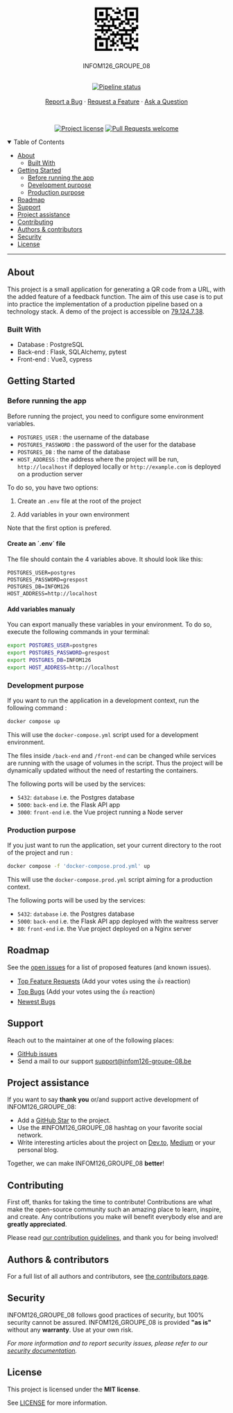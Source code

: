 <h1 align="center">
  <a href="https://github.com/UNamurCSFaculty/2324_INFOM126_GROUPE_08">
    <!-- Please provide path to your logo here -->
    <img src="docs/images/logo.png" alt="Logo" width="100" height="100">
  </a>
</h1>

<div align="center">
  INFOM126_GROUPE_08
  <br />
  <br />

  [![Pipeline status](https://img.shields.io/github/actions/workflow/status/UNamurCSFaculty/2324_INFOM126_GROUPE_08/main.yml?style=flat-square&label=Main-pipeline
)](https://github.com/UNamurCSFaculty/2324_INFOM126_GROUPE_08/actions/workflows/main.yml)
  <br />
  <br />
  <a href="https://github.com/UNamurCSFaculty/2324_INFOM126_GROUPE_08/issues/new?assignees=&labels=bug&template=01_BUG_REPORT.md&title=bug%3A+">Report a Bug</a>
  ·
  <a href="https://github.com/UNamurCSFaculty/2324_INFOM126_GROUPE_08/issues/new?assignees=&labels=enhancement&template=02_FEATURE_REQUEST.md&title=feat%3A+">Request a Feature</a>
  ·
  <a href="https://github.com/UNamurCSFaculty/2324_INFOM126_GROUPE_08/issues/new?assignees=&labels=question&template=04_SUPPORT_QUESTION.md&title=support%3A+">Ask a Question</a>
</div>

<div align="center">
<br />

[![Project license](https://img.shields.io/github/license/UNamurCSFaculty/2324_INFOM126_GROUPE_08.svg?style=flat-square)](LICENSE)
[![Pull Requests welcome](https://img.shields.io/badge/PRs-welcome-ff69b4.svg?style=flat-square)](https://github.com/UNamurCSFaculty/2324_INFOM126_GROUPE_08/issues?q=is%3Aissue+is%3Aopen+label%3A%22help+wanted%22)

</div>

<details open="open">
<summary>Table of Contents</summary>

- [About](#about)
    - [Built With](#built-with)
- [Getting Started](#getting-started)
    - [Before running the app](#before-running-the-app)
    - [Development purpose](#development-purpose)
    - [Production purpose](#production-purpose)
- [Roadmap](#roadmap)
- [Support](#support)
- [Project assistance](#project-assistance)
- [Contributing](#contributing)
- [Authors & contributors](#authors--contributors)
- [Security](#security)
- [License](#license)

</details>

---

## About

This project is a small application for generating a QR code from a URL, with the added feature of a feedback function. The aim of this use case is to put into practice the implementation of a production pipeline based on a technology stack. A demo of the project is accessible on [79.124.7.38](http://79.124.7.38).

### Built With

- Database : PostgreSQL
- Back-end : Flask, SQLAlchemy, pytest
- Front-end : Vue3, cypress

## Getting Started

### Before running the app

Before running the project, you need to configure some environment variables.

- `POSTGRES_USER` : the username of the database
- `POSTGRES_PASSWORD` : the password of the user for the database
- `POSTGRES_DB` : the name of the database
- `HOST_ADDRESS` : the address where the project will be run, `http://localhost` if deployed locally or `http://example.com` is deployed on a production server

To do so, you have two options:

1) Create an `.env` file at the root of the project

2) Add variables in your own environment

Note that the first option is prefered.

#### Create an ´.env´ file

The file should contain the 4 variables above. It should look like this:

```
POSTGRES_USER=postgres
POSTGRES_PASSWORD=grespost
POSTGRES_DB=INFOM126
HOST_ADDRESS=http://localhost
```

#### Add variables manualy

You can export manually these variables in your environment. To do so, execute the following commands in your terminal:

```sh
export POSTGRES_USER=postgres
export POSTGRES_PASSWORD=grespost
export POSTGRES_DB=INFOM126
export HOST_ADDRESS=http://localhost
```

### Development purpose

If you want to run the application in a development context, run the following command :

```sh 
docker compose up
```

This will use the `docker-compose.yml` script used for a development environment.

The files inside `/back-end` and `/front-end` can be changed while services are running with the usage of volumes in the script. Thus the project will be dynamically updated without the need of restarting the containers.

The following ports will be used by the services:

- `5432`: `database` i.e. the Postgres database
- `5000`: `back-end` i.e. the Flask API app
- `3000`: `front-end` i.e. the Vue project running a Node server

### Production purpose

If you just want to run the application, set your current directory to the root of the project and run :

```sh
docker compose -f 'docker-compose.prod.yml' up
```

This will use the `docker-compose.prod.yml` script aiming for a production context.

The following ports will be used by the services:

- `5432`: `database` i.e. the Postgres database
- `5000`: `back-end` i.e. the Flask API app deployed with the waitress server
- `80`: `front-end` i.e. the Vue project deployed on a Nginx server

## Roadmap

See the [open issues](https://github.com/UNamurCSFaculty/2324_INFOM126_GROUPE_08/issues) for a list of proposed features (and known issues).

- [Top Feature Requests](https://github.com/UNamurCSFaculty/2324_INFOM126_GROUPE_08/issues?q=label%3Aenhancement+is%3Aopen+sort%3Areactions-%2B1-desc) (Add your votes using the 👍 reaction)
- [Top Bugs](https://github.com/UNamurCSFaculty/2324_INFOM126_GROUPE_08/issues?q=is%3Aissue+is%3Aopen+label%3Abug+sort%3Areactions-%2B1-desc) (Add your votes using the 👍 reaction)
- [Newest Bugs](https://github.com/UNamurCSFaculty/2324_INFOM126_GROUPE_08/issues?q=is%3Aopen+is%3Aissue+label%3Abug)

## Support

Reach out to the maintainer at one of the following places:

- [GitHub issues](https://github.com/UNamurCSFaculty/2324_INFOM126_GROUPE_08/issues/new?assignees=&labels=question&template=04_SUPPORT_QUESTION.md&title=support%3A+)
- Send a mail to our support [support@infom126-groupe-08.be](contact@infom126-groupe-08.be)

## Project assistance

If you want to say **thank you** or/and support active development of INFOM126_GROUPE_08:

- Add a [GitHub Star](https://github.com/UNamurCSFaculty/2324_INFOM126_GROUPE_08) to the project.
- Use the #INFOM126_GROUPE_08 hashtag on your favorite social network.
- Write interesting articles about the project on [Dev.to](https://dev.to/), [Medium](https://medium.com/) or your personal blog.

Together, we can make INFOM126_GROUPE_08 **better**!

## Contributing

First off, thanks for taking the time to contribute! Contributions are what make the open-source community such an amazing place to learn, inspire, and create. Any contributions you make will benefit everybody else and are **greatly appreciated**.

Please read [our contribution guidelines](docs/CONTRIBUTING.md), and thank you for being involved!

## Authors & contributors

<!-- The original setup of this repository is by [Hugo Boss](https://github.com/UNamurCSFaculty). ????????????????? -->

For a full list of all authors and contributors, see [the contributors page](https://github.com/UNamurCSFaculty/2324_INFOM126_GROUPE_08/contributors).

## Security

INFOM126_GROUPE_08 follows good practices of security, but 100% security cannot be assured.
INFOM126_GROUPE_08 is provided **"as is"** without any **warranty**. Use at your own risk.

_For more information and to report security issues, please refer to our [security documentation](docs/SECURITY.md)._

## License

This project is licensed under the **MIT license**.

See [LICENSE](LICENSE) for more information.
